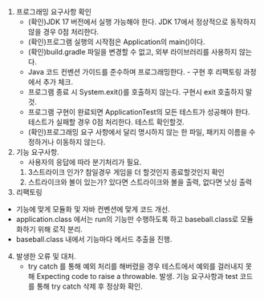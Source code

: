 1. 프로그래밍 요구사항 확인
   - (확인)JDK 17 버전에서 실행 가능해야 한다. JDK 17에서 정상적으로 동작하지 않을 경우 0점 처리한다.
   - (확인)프로그램 실행의 시작점은 Application의 main()이다.
   - (확인)build.gradle 파일을 변경할 수 없고, 외부 라이브러리를 사용하지 않는다.
   - Java 코드 컨벤션 가이드를 준수하며 프로그래밍한다. - 구현 후 리팩토링 과정에서 추가 체크.
   - 프로그램 종료 시 System.exit()를 호출하지 않는다. 구현시 exit 호출하지 말것. 
   - 프로그램 구현이 완료되면 ApplicationTest의 모든 테스트가 성공해야 한다. 테스트가 실패할 경우 0점 처리한다. 테스트 확인할것.
   - (확인)프로그래밍 요구 사항에서 달리 명시하지 않는 한 파일, 패키지 이름을 수정하거나 이동하지 않는다.
2. 기능 요구사항. 
    - 사용자의 응답에 따라 분기처리가 필요. 
    1. 3스트라이크 인가? 참일경우 게임을 더 할것인지 종료할것인지 확인
    2. 스트라이크와 볼이 있는가? 있다면 스트라이크와 볼을 출력, 없다면 낫싱 출력
3. 리팩토링 
- 기능에 맞게 모듈화 및 자바 컨벤션에 맞게 코드 개선.
- application.class 에서는 run의 기능만 수행하도록 하고 baseball.class로 모듈화하기 위해 로직 분리.
- baseball.class 내에서 기능마다 메서드 추출을 진행. 
4. 발생한 오류 및 대처.
   - try catch 를 통해 예외 처리를 해버렸을 경우 테스트에서 예외를 걸러내지 못해 Expecting code to raise a throwable.
   발생. 기능 요구사항과 test 코드를 통해 try catch 삭제 후 정상화 확인. 
